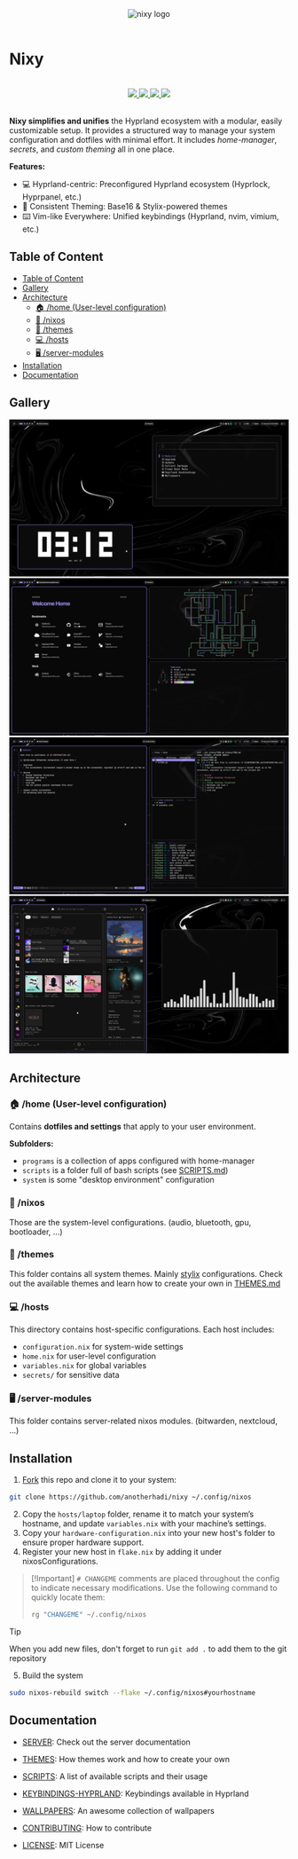 [//]: # (This file is autogenerated)
<div align="center">
    <img alt="nixy logo" src="https://raw.githubusercontent.com/anotherhadi/nixy/main/.github/assets/logo.png" width="120px" />
</div>

<br>

# Nixy

<br>
<div align="center">
    <a href="https://github.com/anotherhadi/nixy/stargazers">
        <img src="https://img.shields.io/github/stars/anotherhadi/nixy?color=A594FD&labelColor=0b0b0b&style=for-the-badge&logo=starship&logoColor=A594FD">
    </a>
    <a href="https://github.com/anotherhadi/nixy/">
        <img src="https://img.shields.io/github/repo-size/anotherhadi/nixy?color=A594FD&labelColor=0b0b0b&style=for-the-badge&logo=github&logoColor=A594FD">
    </a>
    <a href="https://nixos.org">
        <img src="https://img.shields.io/badge/NixOS-unstable-blue.svg?style=for-the-badge&labelColor=0b0b0b&logo=NixOS&logoColor=A594FD&color=A594FD">
    </a>
    <a href="https://github.com/anotherhadi/nixy/blob/main/LICENSE">
        <img src="https://img.shields.io/static/v1.svg?style=for-the-badge&label=License&message=MIT&colorA=0b0b0b&colorB=A594FD&logo=unlicense&logoColor=A594FD"/>
    </a>
</div>
<br>

**Nixy simplifies and unifies** the Hyprland ecosystem with a modular, easily
customizable setup. It provides a structured way to manage your system
configuration and dotfiles with minimal effort. It includes _home-manager_,
_secrets_, and _custom theming_ all in one place.

**Features:**

- 💻 Hyprland-centric: Preconfigured Hyprland ecosystem (Hyprlock, Hyprpanel,
  etc.)
- 🎨 Consistent Theming: Base16 & Stylix-powered themes
- ⌨️ Vim-like Everywhere: Unified keybindings (Hyprland, nvim, vimium, etc.)

## Table of Content

- [Table of Content](#table-of-content)
- [Gallery](#gallery)
- [Architecture](#architecture)
  - [🏠 /home (User-level configuration)](#-home-user-level-configuration)
  - [🐧 /nixos](#-nixos)
  - [🎨 /themes](#-themes)
  - [💻 /hosts](#-hosts)
  - [🖥️ /server-modules](#-server-modules)
- [Installation](#installation)
- [Documentation](#documentation)

## Gallery

![Nixy helper, peaclock](.github/assets/nixy/1.png)
![Qutebrowser, pipes, shell](.github/assets/nixy/2.png)
![nvim, lazygit](.github/assets/nixy/3.png)
![spotify, cava](.github/assets/nixy/4.png)

## Architecture

### 🏠 /home (User-level configuration)

Contains **dotfiles and settings** that apply to your user environment.

**Subfolders:**

- `programs` is a collection of apps configured with home-manager
- `scripts` is a folder full of bash scripts (see [SCRIPTS.md](docs/SCRIPTS.md))
- `system` is some "desktop environment" configuration

### 🐧 /nixos

Those are the system-level configurations. (audio, bluetooth, gpu, bootloader,
...)

### 🎨 /themes

This folder contains all system themes. Mainly
[stylix](https://stylix.danth.me/) configurations. Check out the available
themes and learn how to create your own in [THEMES.md](docs/THEMES.md)

### 💻 /hosts

This directory contains host-specific configurations. Each host includes:

- `configuration.nix` for system-wide settings
- `home.nix` for user-level configuration
- `variables.nix` for global variables
- `secrets/` for sensitive data

### 🖥️ /server-modules

This folder contains server-related nixos modules. (bitwarden, nextcloud, ...)

## Installation

1. [Fork](https://github.com/anotherhadi/nixy/fork) this repo and clone it to
   your system:

```sh
git clone https://github.com/anotherhadi/nixy ~/.config/nixos
```

2. Copy the `hosts/laptop` folder, rename it to match your system’s hostname,
   and update `variables.nix` with your machine’s settings.
3. Copy your `hardware-configuration.nix` into your new host's folder to ensure
   proper hardware support.
4. Register your new host in `flake.nix` by adding it under nixosConfigurations.

> [!Important] `# CHANGEME` comments are placed throughout the config to
> indicate necessary modifications. Use the following command to quickly locate
> them:
>
> ```sh
> rg "CHANGEME" ~/.config/nixos
> ```

> [!TIP]
> When you add new files, don't forget to run `git add .` to add them to the git
> repository

5. Build the system

```sh
sudo nixos-rebuild switch --flake ~/.config/nixos#yourhostname
```

## Documentation

- [SERVER](docs/SERVER.md): Check out the server documentation
- [THEMES](docs/THEMES.md): How themes work and how to create your own
- [SCRIPTS](docs/SCRIPTS.md): A list of available scripts and their usage
- [KEYBINDINGS-HYPRLAND](docs/KEYBINDINGS-HYPRLAND.md): Keybindings available in
  Hyprland
- [WALLPAPERS](https://github.com/anotherhadi/awesome-wallpapers): An awesome
  collection of wallpapers

- [CONTRIBUTING](docs/CONTRIBUTING.md): How to contribute
- [LICENSE](LICENSE): MIT License
